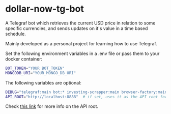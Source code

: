 # dollar-now-tg-bot
A Telegraf bot which retrieves the current USD price in relation to some specific currencies, and sends updates on it's value in a time based schedule.

Mainly developed as a personal project for learning how to use Telegraf.

Set the following environment variables in a .env file or pass them to your docker container:
``` bash
BOT_TOKEN="YOUR BOT_TOKEN"
MONGODB_URI="YOUR_MONGO_DB_URI"
```

The following variables are optional:
``` bash
DEBUG="telegraf:main bot:* investing-scrapper:main browser-factory:main" # default | adds debug info to the console
API_ROOT="http://localhost:8888"  # if set, uses it as the API root for the bot
```

Check [this link](https://core.telegram.org/bots/api) for more info on the API root.
